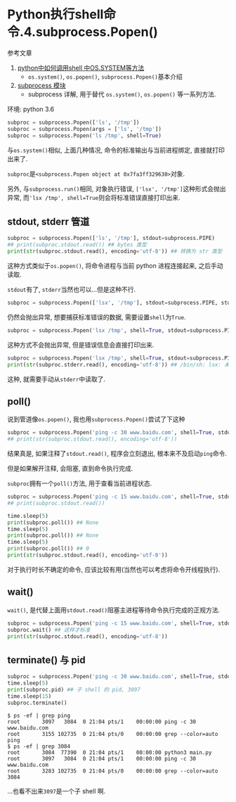# Python执行shell命令.4.subprocess.Popen()

参考文章

1. [python中如何调用shell 中OS.SYSTEM等方法](http://blog.csdn.net/gray13/article/details/7044453)
    - `os.system()`, `os.popen()`, `subprocess.Popen()`基本介绍
2. [subprocess 模块](https://www.cnblogs.com/bigberg/p/7136952.html)
    - subprocess 详解, 用于替代 `os.system()`, `os.popen()` 等一系列方法.

环境: python 3.6

```py
subproc = subprocess.Popen(['ls', '/tmp'])
subproc = subprocess.Popen(args = ['ls', '/tmp'])
subproc = subprocess.Popen('ls /tmp', shell=True)
```

与`os.system()`相似, 上面几种情况, 命令的标准输出与当前进程绑定, 直接就打印出来了.

`subproc`是`<subprocess.Popen object at 0x7fa3ff329630>`对象.

另外, 与`subprocess.run()`相同, 对象执行错误, `['lsx', '/tmp']`这种形式会抛出异常, 而`'lsx /tmp', shell=True`则会将标准错误直接打印出来.

## stdout, stderr 管道

```py
subproc = subprocess.Popen(['ls', '/tmp'], stdout=subprocess.PIPE)
## print(subproc.stdout.read()) ## bytes 类型
print(str(subproc.stdout.read(), encoding='utf-8')) ## 转换为 str 类型
```

这种方式类似于`os.popen()`, 将命令进程与当前 python 进程连接起来, 之后手动读取.

`stdout`有了, `stderr`当然也可以...但是这种不行.

```py
subproc = subprocess.Popen(['lsx', '/tmp'], stdout=subprocess.PIPE, stderr=subprocess.PIPE)
```

仍然会抛出异常, 想要捕获标准错误的数据, 需要设置`shell`为`True`.

```py
subproc = subprocess.Popen('lsx /tmp', shell=True, stdout=subprocess.PIPE)
```

这种方式不会抛出异常, 但是错误信息会直接打印出来.

```py
subproc = subprocess.Popen('lsx /tmp', shell=True, stdout=subprocess.PIPE, stderr=subprocess.PIPE)
print(str(subproc.stderr.read(), encoding='utf-8')) ## /bin/sh: lsx: 未找到命令
```

这种, 就需要手动从`stderr`中读取了.

## poll()

说到管道像`os.popen()`, 我也用`subprocess.Popen()`尝试了下这种

```py
subproc = subprocess.Popen('ping -c 30 www.baidu.com', shell=True, stdout=subprocess.PIPE, stderr=subprocess.PIPE)
## print(str(subproc.stdout.read(), encoding='utf-8'))
```

结果真是, 如果注释了`stdout.read()`, 程序会立刻退出, 根本来不及启动`ping`命令.

但是如果解开注释, 会阻塞, 直到命令执行完成.

`subproc`拥有一个`poll()`方法, 用于查看当前进程状态.

```py
subproc = subprocess.Popen('ping -c 15 www.baidu.com', shell=True, stdout=subprocess.PIPE, stderr=subprocess.PIPE)
## print(subproc.stdout.read())

time.sleep(5)
print(subproc.poll()) ## None
time.sleep(5)
print(subproc.poll()) ## None
time.sleep(5)
print(subproc.poll()) ## 0
print(str(subproc.stdout.read(), encoding='utf-8'))
```

对于执行时长不确定的命令, 应该比较有用(当然也可以考虑将命令开线程执行).

## wait()

`wait()`, 是代替上面用`stdout.read()`阻塞主进程等待命令执行完成的正规方法.

```py
subproc = subprocess.Popen('ping -c 15 www.baidu.com', shell=True, stdout=subprocess.PIPE, stderr=subprocess.PIPE)
subproc.wait() ## 这样才标准
print(str(subproc.stdout.read(), encoding='utf-8'))
```

## terminate() 与 pid

```py
subproc = subprocess.Popen('ping -c 30 www.baidu.com', shell=True, stdout=subprocess.PIPE, stderr=subprocess.PIPE)
time.sleep(5)
print(subproc.pid) ## 子 shell 的 pid, 3097
time.sleep(15)
subproc.terminate()
```

```console
$ ps -ef | grep ping
root       3097   3084  0 21:04 pts/1    00:00:00 ping -c 30 www.baidu.com
root       3155 102735  0 21:04 pts/0    00:00:00 grep --color=auto ping
$ ps -ef | grep 3084
root       3084  77390  0 21:04 pts/1    00:00:00 python3 main.py
root       3097   3084  0 21:04 pts/1    00:00:00 ping -c 30 www.baidu.com
root       3283 102735  0 21:04 pts/0    00:00:00 grep --color=auto 3084
```

...也看不出来`3097`是一个子 shell 啊.
